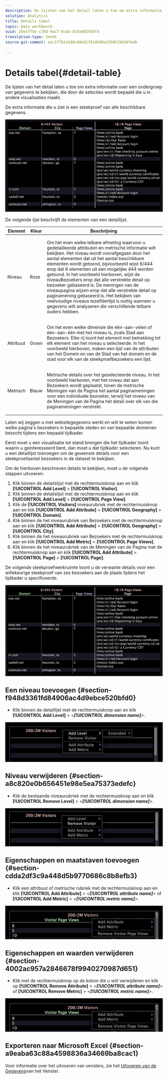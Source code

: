 ```yaml
---
description: De lijsten van het detail laten u toe om extra informatie over een ondergroep van gegevens te bekijken, die door de selecties wordt bepaald die u in andere visualisaties maakt.
solution: Analytics
title: Details tabel
topic: Data workbench
uuid: 2becff5e-c78d-4ac7-8cda-814ad0193efd
translation-type: tm+mt
source-git-commit: aec1f7b14198cdde91f61d490a235022943bfedb

---
```



# Details tabel{#detail-table}

De lijsten van het detail laten u toe om extra informatie over een ondergroep van gegevens te bekijken, die door de selecties wordt bepaald die u in andere visualisaties maakt.

De extra informatie die u ziet is een steekproef van alle beschikbare gegevens.

![](assets/vis_details.png)

De volgende lijst beschrijft de elementen van een detaillijst.

<table id="table_C88C7F7F5AEA4820B908923E45CC0A62"> 
 <thead> 
  <tr> 
   <th colname="col1" class="entry"> Element </th> 
   <th colname="col02" class="entry"> Kleur </th> 
   <th colname="col2" class="entry"> Beschrijving </th> 
  </tr> 
 </thead>
 <tbody> 
  <tr> 
   <td colname="col1"> <p>Niveau </p> </td> 
   <td colname="col02"> <p>Roze </p> </td> 
   <td colname="col2"> <p>Om het even welke telbare afmeting waarvoor u gedetailleerde attributen en metrische informatie wilt bekijken. Het niveau wordt voorafgegaan door het aantal elementen dat uit het aantal beschikbare elementen wordt getoond, bijvoorbeeld wijst 6/444 erop dat 6 elementen uit een mogelijke 444 worden getoond. In het voorbeeld hierboven, wijst de niveauBezoekers erop dat alle verstrekte detail op bezoeker gebaseerd is. De meningen van de niveaupagina wijzen erop dat alle verstrekte detail op paginamening gebaseerd is. Het bekijken van veelvoudige niveaus tezelfdertijd is nuttig wanneer u gegevens wilt analyseren die verschillende telbare ouders hebben. </p> </td> 
  </tr> 
  <tr> 
   <td colname="col1"> <p>Attribuut </p> </td> 
   <td colname="col02"> <p>Groen </p> </td> 
   <td colname="col2"> <p>Om het even welke dimensie die één-aan-velen of één-aan-één met het niveau is, zoals Stad aan Bezoekers. Elke rij toont het element met betrekking tot elk element van het niveau u selecteerde. In het voorbeeld hierboven, maken een lijst van de attributen van het Domein en van de Stad van het domein en de stad voor elk van de steekproefbezoekers een lijst. </p> </td> 
  </tr> 
  <tr> 
   <td colname="col1"> <p>Metrisch </p> </td> 
   <td colname="col02"> <p>Blauw </p> </td> 
   <td colname="col2"> <p>Metrische details over het geselecteerde niveau. In het voorbeeld hierboven, met het niveau dat aan Bezoekers wordt geplaatst, tonen de metrische Meningen van de Pagina het aantal paginameningen voor een individuele bezoeker, terwijl het niveau van de Meningen van de Pagina het detail over elk van die paginameningen verstrekt. </p> </td> 
  </tr> 
 </tbody> 
</table>

Laten wij zeggen u met websitegegevens werkt en wilt te weten komen welke pagina&#39;s bezoekers in bepaalde steden en van bepaalde domeinen bezocht tijdens een bepaald tijdkader.

Eerst moet u een visualisatie tot stand brengen die het tijdkader toont waarin u geinteresseerd bent, dan moet u dat tijdkader selecteren. Nu kunt u een detaillijst toevoegen om de gewenste details voor een steekproefaantal bezoekers in de dataset te bekijken.

Om de hierboven beschreven details te bekijken, moet u de volgende stappen uitvoeren:

1. Klik binnen de detailslijst met de rechtermuisknop aan en klik **[!UICONTROL Add Level]** > **[!UICONTROL Visitor]**.
1. Klik binnen de detailslijst met de rechtermuisknop aan en klik **[!UICONTROL Add Level]** > **[!UICONTROL Page View]**.
1. Klik de **[!UICONTROL Visitors]** niveaurubriek met de rechtermuisknop aan en klik **[!UICONTROL Add Attribute]** > **[!UICONTROL Geography]** > **[!UICONTROL Domain]**.
1. Klik binnen de het niveaurubriek van Bezoekers met de rechtermuisknop aan en klik **[!UICONTROL Add Attribute]** > **[!UICONTROL Geography]** > **[!UICONTROL City]**.
1. Klik binnen de het niveaurubriek van Bezoekers met de rechtermuisknop aan en klik **[!UICONTROL Add Metric]** > **[!UICONTROL Page Views]**.
1. Klik binnen de het niveaurubriek van de Meningen van de Pagina met de rechtermuisknop aan en klik **[!UICONTROL Add Attribute]** > **[!UICONTROL Page]** > **[!UICONTROL Page]**.

De volgende steekproefwerkruimte toont u de verwante details voor een willekeurige steekproef van zes bezoekers aan de plaats tijdens het tijdkader u specificeerde.

![](assets/client-tab1.png)

## Een niveau toevoegen {#section-f948d3361fd84906ac4d9ebce520bfd0}

* Klik binnen de detaillijst met de rechtermuisknop aan en klik **[!UICONTROL Add Level]** > *&lt;**[!UICONTROL dimension name]**>*.

![](assets/mnu_DetailsTable_AddLevel.png)

## Niveau verwijderen {#section-a8c820e0b656451e98e5ea75373edefc}

* Klik de bestaande niveaurubriek met de rechtermuisknop aan en klik **[!UICONTROL Remove Level]** > *&lt;**[!UICONTROL dimension name]**>*.

![](assets/mnu_DetailsTable_Level.png)

## Eigenschappen en maatstaven toevoegen {#section-cdda2df3c9a448d5b9770686c8b8efb3}

* Klik een attribuut of metrische rubriek met de rechtermuisknop aan en klik **[!UICONTROL Add Attribute]** > *&lt;**[!UICONTROL attribute name]**>* of **[!UICONTROL Add Metric]** > *&lt;**[!UICONTROL metric name]**>*.

![](assets/mnu_DetailsTable.png)

## Eigenschappen en waarden verwijderen {#section-4002ac957a2846678f9940270987d651}

* Klik met de rechtermuisknop op de kolom die u wilt verwijderen en klik op **[!UICONTROL Remove Attribute]** > *&lt;**[!UICONTROL attribute name]**>* of **[!UICONTROL Remove Metric]** > *&lt;**[!UICONTROL metric name]**>*.

![](assets/mnu_DetailsTable.png)

## Exporteren naar Microsoft Excel {#section-a9eaba63c88a4598836a34669ba8cac1}

Voor informatie over het uitvoeren van vensters, zie het [Uitvoeren van de Gegevens](../../../home/c-get-started/c-wk-win-wksp/c-exp-win-data.md#concept-8df61d64ed434cc5a499023c44197349)van het Venster.
